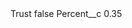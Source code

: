 <?xml version="1.0" encoding="UTF-8"?>
<CustomMetadata xmlns="http://soap.sforce.com/2006/04/metadata" xmlns:xsi="http://www.w3.org/2001/XMLSchema-instance" xmlns:xsd="http://www.w3.org/2001/XMLSchema">
    <label>Trust</label>
    <protected>false</protected>
    <values>
        <field>Percent__c</field>
        <value xsi:type="xsd:double">0.35</value>
    </values>
</CustomMetadata>
